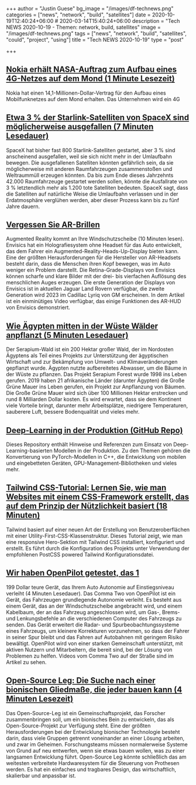 +++
author = "Justin Guese"
bg_image = "/images/df-technews.png"
categories = ["news", "network", "build", "satellites"]
date = 2020-10-19T12:40:24+06:00 # 2020-03-14T15:40:24+06:00
description = "Tech NEWS 2020-10-19 - Themen: network, build, satellites"
image = "/images/df-technews.png"
tags = ["news", "network", "build", "satellites", "could", "project", "using"]
title = "Tech NEWS 2020-10-19"
type = "post"

+++

## [Nokia erhält NASA-Auftrag zum Aufbau eines 4G-Netzes auf dem Mond (1 Minute Lesezeit)](https://mashable.com/article/nokia-cellular-network-on-the-moon//1/0100017540548b49-0bf6d47b-b19b-450e-a8d1-47e17b0ed39a-000000/3OWw1rZeWDtLRG4nOb0WUV69JsHvYrO1oVicoapgAag=163)

 Nokia hat einen 14,1-Millionen-Dollar-Vertrag für den Aufbau eines Mobilfunknetzes auf dem Mond erhalten. Das Unternehmen wird ein 4G

## [Etwa 3 % der Starlink-Satelliten von SpaceX sind möglicherweise ausgefallen (7 Minuten Lesedauer)](https://www.businessinsider.com/spacex-starlink-internet-satellites-percent-failure-rate-space-debris-risk-2020-10/1/0100017540548b49-0bf6d47b-b19b-450e-a8d1-47e17b0ed39a-000000/46Zeacz6CKgAG9Q4MR4CLSrXvqZNfwLb6WS7MZO4TK4=163)

 SpaceX hat bisher fast 800 Starlink-Satelliten gestartet, aber 3 % sind anscheinend ausgefallen, weil sie sich nicht mehr in der Umlaufbahn bewegen. Die ausgefallenen Satelliten könnten gefährlich sein, da sie möglicherweise mit anderen Raumfahrzeugen zusammenstoßen und Weltraummüll erzeugen könnten. Da bis zum Ende dieses Jahrzehnts 42.000 Raumfahrzeuge gestartet werden sollen, könnte die Ausfallrate von 3 % letztendlich mehr als 1.200 tote Satelliten bedeuten. SpaceX sagt, dass die Satelliten auf natürliche Weise die Umlaufbahn verlassen und in der Erdatmosphäre verglühen werden, aber dieser Prozess kann bis zu fünf Jahre dauern.

## [Vergessen Sie AR-Brillen](https://www.digitaltrends.com/features/envisics-ar-windshield-technology//1/0100017540548b49-0bf6d47b-b19b-450e-a8d1-47e17b0ed39a-000000/yYalm4cqq4ba22kVDVXlI3beVUopf8iAiwR2hMJ6aqU=163)

 Augmented Reality kommt an Ihre Windschutzscheibe (10 Minuten lesen). Envisics hat ein Holografiesystem ohne Headset für das Auto entwickelt, das dem Fahrer ein Augmented-Reality-Heads-Up-Display bieten kann. Eine der größten Herausforderungen für die Hersteller von AR-Headsets besteht darin, dass die Menschen ihren Kopf bewegen, was im Auto weniger ein Problem darstellt. Die Retina-Grade-Displays von Envisics können scharfe und klare Bilder mit der drei- bis vierfachen Auflösung des menschlichen Auges erzeugen. Die erste Generation der Displays von Envisics ist in aktuellen Jaguar Land Rovern verfügbar, die zweite Generation wird 2023 im Cadillac Lyriq von GM erscheinen. In dem Artikel ist ein einminütiges Video verfügbar, das einige Funktionen des AR-HUD von Envisics demonstriert.

## [Wie Ägypten mitten in der Wüste Wälder anpflanzt (5 Minuten Lesedauer)](https://www.al-monitor.com/pulse/originals/2020/10/egypt-africa-desert-forests-plant-trees-wastewater.html/1/0100017540548b49-0bf6d47b-b19b-450e-a8d1-47e17b0ed39a-000000/EOhLSU80ws9co9xdQnk1amWXc341OlES13sj11Hzgrs=163)

 Der Serapium-Wald ist ein 200 Hektar großer Wald, der im Nordosten Ägyptens als Teil eines Projekts zur Unterstützung der ägyptischen Wirtschaft und zur Bekämpfung von Umwelt- und Klimaveränderungen gepflanzt wurde. Ägypten nutzte aufbereitetes Abwasser, um die Bäume in der Wüste zu pflanzen. Das Projekt Serapium Forest wurde 1998 ins Leben gerufen. 2019 haben 21 afrikanische Länder (darunter Ägypten) die Große Grüne Mauer ins Leben gerufen, ein Projekt zur Anpflanzung von Bäumen. Die Große Grüne Mauer wird sich über 100 Millionen Hektar erstrecken und rund 8 Milliarden Dollar kosten. Es wird erwartet, dass sie dem Kontinent viele Vorteile bringt, darunter mehr Arbeitsplätze, niedrigere Temperaturen, sauberere Luft, bessere Bodenqualität und vieles mehr.

## [Deep-Learning in der Produktion (GitHub Repo)](https://github.com/ahkarami/Deep-Learning-in-Production/1/0100017540548b49-0bf6d47b-b19b-450e-a8d1-47e17b0ed39a-000000/WGeKP-a1XDTttEsyVqx6KXn80sWw0_-VDGuJRHiI8rw=163)

 Dieses Repository enthält Hinweise und Referenzen zum Einsatz von Deep-Learning-basierten Modellen in der Produktion. Zu den Themen gehören die Konvertierung von PyTorch-Modellen in C++, die Entwicklung von mobilen und eingebetteten Geräten, GPU-Management-Bibliotheken und vieles mehr.

## [Tailwind CSS-Tutorial: Lernen Sie, wie man Websites mit einem CSS-Framework erstellt, das auf dem Prinzip der Nützlichkeit basiert (18 Minuten)](https://themesberg.com/blog/tailwind-css/tutorial/1/0100017540548b49-0bf6d47b-b19b-450e-a8d1-47e17b0ed39a-000000/SE3I_KJNRBvY54XXtG5G6oIcgBpi3fIXFo-kr6kVXCg=163)

 Tailwind basiert auf einer neuen Art der Erstellung von Benutzeroberflächen mit einer Utility-First-CSS-Klassenstruktur. Dieses Tutorial zeigt, wie man eine responsive Hero-Sektion mit Tailwind CSS installiert, konfiguriert und erstellt. Es führt durch die Konfiguration des Projekts unter Verwendung der empfohlenen PostCSS powered Tailwind Konfigurationsdatei.

## [Wir haben OpenPilot getestet, das 1](https://www.thedrive.com/tech/36604/we-tested-openpilot-the-1199-device-that-adds-entry-level-autonomy-to-your-car/1/0100017540548b49-0bf6d47b-b19b-450e-a8d1-47e17b0ed39a-000000/r1kjC7WoSHlR3R3HWma1-X3bRUgA9_SiX5wk8WIsoC8=163)

199 Dollar teure Gerät, das Ihrem Auto Autonomie auf Einstiegsniveau verleiht (4 Minuten Lesedauer). Das Comma Two von OpenPilot ist ein Gerät, das Fahrzeugen grundlegende Autonomie verleiht. Es besteht aus einem Gerät, das an der Windschutzscheibe angebracht wird, und einem Kabelbaum, der an das Fahrzeug angeschlossen wird, um Gas-, Brems- und Lenkungsbefehle an die verschiedenen Computer des Fahrzeugs zu senden. Das Gerät erweitert die Radar- und Spurbeobachtungssysteme eines Fahrzeugs, um kleinere Korrekturen vorzunehmen, so dass der Fahrer in seiner Spur bleibt und das Fahren auf Autobahnen mit geringem Risiko bewältigt. OpenPilot wird von einer starken Gemeinschaft unterstützt, mit aktiven Nutzern und Mitarbeitern, die bereit sind, bei der Lösung von Problemen zu helfen. Videos vom Comma Two auf der Straße sind im Artikel zu sehen.

## [Open-Source Leg: Die Suche nach einer bionischen Gliedmaße, die jeder bauen kann (4 Minuten Lesezeit)](https://www.digitaltrends.com/features/open-source-leg-project//1/0100017540548b49-0bf6d47b-b19b-450e-a8d1-47e17b0ed39a-000000/B0wjq3uScgZJQQXbcyvIHlHVk7In0zXWFJoeeyUT5-0=163)

 Das Open-Source-Leg ist ein Gemeinschaftsprojekt, das Forscher zusammenbringen soll, um ein bionisches Bein zu entwickeln, das als Open-Source-Projekt zur Verfügung steht. Eine der größten Herausforderungen bei der Entwicklung bionischer Technologie besteht darin, dass viele Gruppen getrennt voneinander an einer Lösung arbeiten, und zwar im Geheimen. Forschungsteams müssen normalerweise Systeme von Grund auf neu entwerfen, wenn sie etwas bauen wollen, was zu einer langsamen Entwicklung führt. Open-Source Leg könnte schließlich das am weitesten verbreitete Hardwaresystem für die Steuerung von Prothesen werden. Es hat ein einfaches und tragbares Design, das wirtschaftlich, skalierbar und anpassbar ist.


